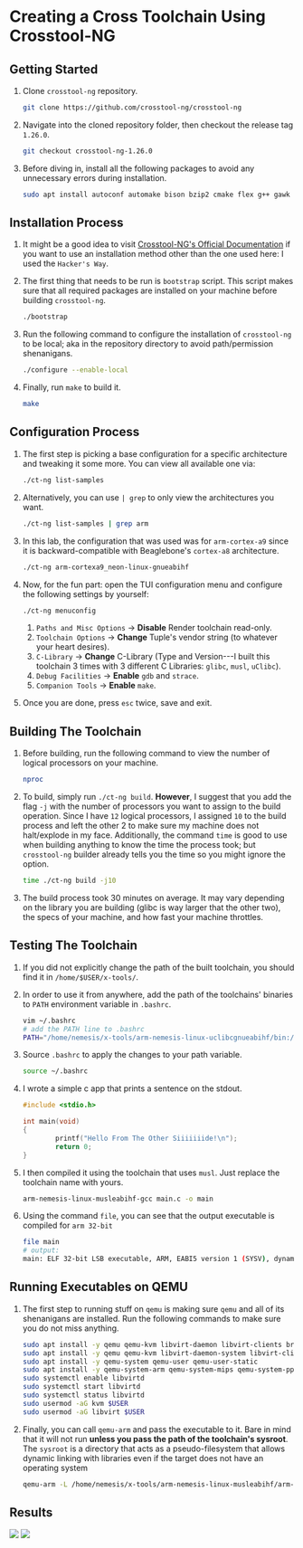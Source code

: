 # Creating a Cross Toolchain Using Crosstool-NG


## Getting Started

1. Clone `crosstool-ng` repository.

    ```bash
    git clone https://github.com/crosstool-ng/crosstool-ng
    ```

1. Navigate into the cloned repository folder, then checkout the release tag `1.26.0`.

    ```bash
    git checkout crosstool-ng-1.26.0
    ```

1. Before diving in, install all the following packages to avoid any unnecessary errors during installation.

    ```bash
    sudo apt install autoconf automake bison bzip2 cmake flex g++ gawk gcc gettext git gperf help2man libncurses5-dev libstdc++6 libtool libtool-bin make patch python3-dev rsync texinfo unzip wget xz-utils -y
    ```

## Installation Process

1. It might be a good idea to visit [Crosstool-NG's Official Documentation](https://crosstool-ng.github.io/docs/) if you want to use an installation method other than the one used here: I used the `Hacker's Way`.

1. The first thing that needs to be run is `bootstrap` script. This script makes sure that all required packages are installed on your machine before building `crosstool-ng`.

    ```bash
    ./bootstrap
    ```

1. Run the following command to configure the installation of `crosstool-ng` to be local; aka in the repository directory to avoid path/permission shenanigans.

    ```bash
    ./configure --enable-local
    ```

1. Finally, run `make` to build it.

    ```bash
    make 
    ```

## Configuration Process

1. The first step is picking a base configuration for a specific architecture and tweaking it some more. You can view all available one via:

    ```bash
    ./ct-ng list-samples
    ```

1. Alternatively, you can use `| grep` to only view the architectures you want.

    ```bash
    ./ct-ng list-samples | grep arm
    ```

1. In this lab, the configuration that was used was for `arm-cortex-a9` since it is backward-compatible with Beaglebone's `cortex-a8` architecture.

    ```bash
    ./ct-ng arm-cortexa9_neon-linux-gnueabihf
    ```

1. Now, for the fun part: open the TUI configuration menu and configure the following settings by yourself:

    ```bash
    ./ct-ng menuconfig
    ```
    1. `Paths and Misc Options` -> **Disable** Render toolchain read-only.
    1. `Toolchain Options` -> **Change** Tuple's vendor string (to whatever your heart desires).
    1. `C-Library` -> **Change** C-Library (Type and Version---I built this toolchain 3 times with 3 different C Libraries: `glibc`, `musl`, `uClibc`).
    1. `Debug Facilities` -> **Enable** `gdb` and `strace`.
    1. `Companion Tools` -> **Enable** `make`.

1. Once you are done, press `esc` twice, save and exit.


## Building The Toolchain

1. Before building, run the following command to view the number of logical processors on your machine. 

    ```bash
    nproc
    ```
1. To build, simply run `./ct-ng build`. **However**, I suggest that you add the flag `-j` with the number of processors you want to assign to the build operation. Since I have `12` logical processors, I assigned `10` to the build process and left the other 2 to make sure my machine does not halt/explode in my face. Additionally, the command `time` is good to use when building anything to know the time the process took; but `crosstool-ng` builder already tells you the time so you might ignore the option.

    ```bash
    time ./ct-ng build -j10
    ```

1. The build process took 30 minutes on average. It may vary depending on the library you are building (glibc is way larger that the other two), the specs of your machine, and how fast your machine throttles.

## Testing The Toolchain

1. If you did not explicitly change the path of the built toolchain, you should find it in `/home/$USER/x-tools/`.
1. In order to use it from anywhere, add the path of the toolchains' binaries to `PATH` environment variable in `.bashrc`.

    ```bash
    vim ~/.bashrc
    # add the PATH line to .bashrc
    PATH="/home/nemesis/x-tools/arm-nemesis-linux-uclibcgnueabihf/bin:/home/nemesis/x-tools/arm-nemesis-linux-musleabihf/bin/:/home/nemesis/x-tools/arm-nemesis-linux-gnueabihf/bin/:/home/nemesis/x-tools/aarch64-rpi4-linux-gnu/bin/:$PATH" 
    ```

1. Source `.bashrc` to apply the changes to your path variable.

    ```bash
    source ~/.bashrc
    ```

1. I wrote a simple c app that prints a sentence on the stdout.

    ```c
    #include <stdio.h>

    int main(void)
    {
            printf("Hello From The Other Siiiiiiide!\n");
            return 0;
    }
    ```

1. I then compiled it using the toolchain that uses `musl`. Just replace the toolchain name with yours.

    ```bash
    arm-nemesis-linux-musleabihf-gcc main.c -o main
    ```

1. Using the command `file`, you can see that the output executable is compiled for `arm 32-bit`

    ```bash
    file main
    # output:
    main: ELF 32-bit LSB executable, ARM, EABI5 version 1 (SYSV), dynamically linked, interpreter /lib/ld-musl-armhf.so.1, not stripped
    ```

## Running Executables on QEMU

1. The first step to running stuff on `qemu` is making sure `qemu` and all of its shenanigans are installed. Run the following commands to make sure you do not miss anything.

    ```bash
    sudo apt install -y qemu qemu-kvm libvirt-daemon libvirt-clients bridge-utils virt-manager
    sudo apt install -y qemu qemu-kvm libvirt-daemon-system libvirt-clients bridge-utils virt-manager virtinst cpu-checker
    sudo apt install -y qemu-system qemu-user qemu-user-static
    sudo apt install -y qemu-system-arm qemu-system-mips qemu-system-ppc qemu-system-sparc qemu-system-x86
    sudo systemctl enable libvirtd
    sudo systemctl start libvirtd
    sudo systemctl status libvirtd
    sudo usermod -aG kvm $USER
    sudo usermod -aG libvirt $USER
    ```

1. Finally, you can call `qemu-arm` and pass the executable to it. Bare in mind that it will not run **unless you pass the path of the toolchain's sysroot**. The `sysroot` is a directory that acts as a pseudo-filesystem that allows dynamic linking with libraries even if the target does not have an operating system

    ```bash
    qemu-arm -L /home/nemesis/x-tools/arm-nemesis-linux-musleabihf/arm-nemesis-linux-musleabihf/sysroot main    
    ```

## Results

![](./README_Photos/glibc.png)
![](./README_Photos/musl.png)
